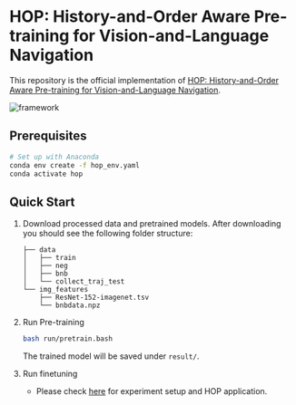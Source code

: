 # HOP: History-and-Order Aware Pre-training for Vision-and-Language Navigation

This repository is the official implementation of [HOP: History-and-Order Aware Pre-training for Vision-and-Language Navigation](https://arxiv.org/abs/2007.09554). 

![framework](files/architecture.png)

## Prerequisites
```sh
# Set up with Anaconda
conda env create -f hop_env.yaml
conda activate hop
```
## Quick Start
1. Download processed data and pretrained models.
After downloading you should see the following folder structure:
    ```
    ├── data
    │   ├── train
    │   ├── neg
    │   ├── bnb
    │   └── collect_traj_test
    └── img_features
        ├── ResNet-152-imagenet.tsv
        └── bnbdata.npz
    ```
2. Run Pre-training
   ```sh
   bash run/pretrain.bash
   ```
   The trained model will be saved under `result/`.
   
3. Run finetuning
   * Please check [here](https://github.com/YanyuanQiao/HOP-VLN) for experiment setup and HOP application.

